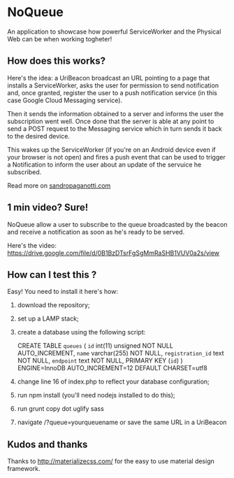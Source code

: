 # NoQueue

An application to showcase how powerful ServiceWorker and the Physical Web can 
be when working togheter! 

## How does this works?

Here's the idea: a UriBeacon broadcast an URL pointing to a page that 
installs a ServiceWorker, asks the user for permission to send notification and,
once granted, register the user to a push notification service (in this case 
Google Cloud Messaging service). 

Then it sends the information obtained to a server and informs the user the 
subscription went well. Once done that the server is able at any point to 
send a POST request to the Messaging service which in turn sends it back to 
the desired device. 

This wakes up the ServiceWorker (if you're on an Android device even if your 
browser is not open) and fires a push event that can be used to trigger a 
Notification to inform the user about an update of the servuice he subscribed.

Read more on [sandropaganotti.com](http://sandropaganotti.com/2015/04/26/noqueue-an-experiment-with-service-worker-and-the-physical-web/)

## 1 min video? Sure!

NoQueue allow a user to subscribe to the queue broadcasted by the beacon and 
receive a notification as soon as he's ready to be served. 

Here's the video: https://drive.google.com/file/d/0B1BzDTsrFgSgMmRaSHB1VUV0a2s/view

## How can I test this ?

Easy! You need to install it here's how:

1. download the repository;
2. set up a LAMP stack;
3. create a database using the following script:

    CREATE TABLE `queues` (
      `id` int(11) unsigned NOT NULL AUTO_INCREMENT,
      `name` varchar(255) NOT NULL,
      `registration_id` text NOT NULL,
      `endpoint` text NOT NULL,
      PRIMARY KEY (`id`)
    ) ENGINE=InnoDB AUTO_INCREMENT=12 DEFAULT CHARSET=utf8
    
4. change line 16 of index.php to reflect your database configuration;
5. run npm install (you'll need nodejs installed to do this);
6. run grunt copy dot uglify sass
7. navigate /?queue=yourqueuename or save the same URL in a UriBeacon

## Kudos and thanks

Thanks to http://materializecss.com/ for the easy to use material design framework.
